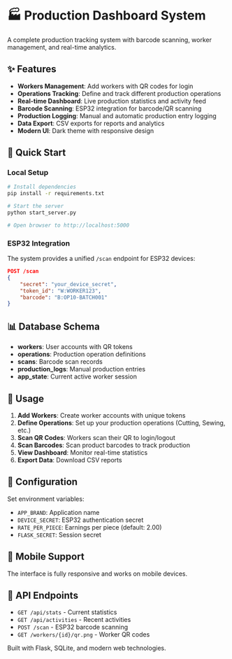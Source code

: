 # 🏭 Production Dashboard System

A complete production tracking system with barcode scanning, worker management, and real-time analytics.

## ✨ Features

- **Workers Management**: Add workers with QR codes for login
- **Operations Tracking**: Define and track different production operations  
- **Real-time Dashboard**: Live production statistics and activity feed
- **Barcode Scanning**: ESP32 integration for barcode/QR scanning
- **Production Logging**: Manual and automatic production entry logging
- **Data Export**: CSV exports for reports and analytics
- **Modern UI**: Dark theme with responsive design

## 🚀 Quick Start

### Local Setup
```bash
# Install dependencies
pip install -r requirements.txt

# Start the server
python start_server.py

# Open browser to http://localhost:5000
```

### ESP32 Integration
The system provides a unified `/scan` endpoint for ESP32 devices:

```json
POST /scan
{
    "secret": "your_device_secret",
    "token_id": "W:WORKER123",
    "barcode": "B:OP10-BATCH001"
}
```

## 📊 Database Schema

- **workers**: User accounts with QR tokens
- **operations**: Production operation definitions
- **scans**: Barcode scan records
- **production_logs**: Manual production entries
- **app_state**: Current active worker session

## 🎯 Usage

1. **Add Workers**: Create worker accounts with unique tokens
2. **Define Operations**: Set up your production operations (Cutting, Sewing, etc.)
3. **Scan QR Codes**: Workers scan their QR to login/logout
4. **Scan Barcodes**: Scan product barcodes to track production
5. **View Dashboard**: Monitor real-time statistics
6. **Export Data**: Download CSV reports

## 🔧 Configuration

Set environment variables:
- `APP_BRAND`: Application name
- `DEVICE_SECRET`: ESP32 authentication secret
- `RATE_PER_PIECE`: Earnings per piece (default: 2.00)
- `FLASK_SECRET`: Session secret

## 📱 Mobile Support

The interface is fully responsive and works on mobile devices.

## 🔄 API Endpoints

- `GET /api/stats` - Current statistics
- `GET /api/activities` - Recent activities  
- `POST /scan` - ESP32 barcode scanning
- `GET /workers/{id}/qr.png` - Worker QR codes

Built with Flask, SQLite, and modern web technologies.
